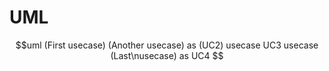 # UML

$$uml
  (First usecase)
  (Another usecase) as (UC2)
  usecase UC3
  usecase (Last\nusecase) as UC4
$$